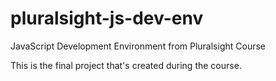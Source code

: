# pluralsight-js-dev-env
JavaScript Development Environment from Pluralsight Course

This is the final project that's created during the course.
